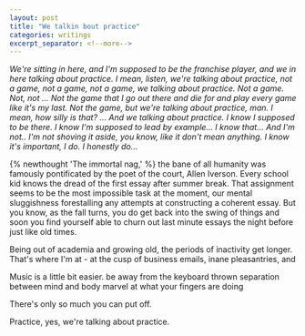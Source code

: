 ```yaml
---
layout: post
title: "We talkin bout practice"
categories: writings
excerpt_separator: <!--more-->
---
```


<cite> We're sitting in here, and I'm supposed to be the franchise player, and we in here talking about practice. I mean, listen, we're talking about practice, not a game, not a game, not a game, we talking about practice. Not a game. Not, not … Not the game that I go out there and die for and play every game like it's my last. Not the game, but we're talking about practice, man. I mean, how silly is that? … And we talking about practice. I know I supposed to be there. I know I'm supposed to lead by example... I know that... And I'm not.. I'm not shoving it aside, you know, like it don't mean anything. I know it's important, I do. I honestly do...</cite>

{% newthought 'The immortal nag,' %} the bane of all humanity was famously pontificated by the poet of the court, Allen Iverson. Every school kid knows the dread of the first essay after summer break. That assignment seems to be the most impossible task at the moment, our mental sluggishness forestalling any attempts at constructing a coherent essay. But you know, as the fall turns, you do get back into the swing of things and soon you find yourself able to churn out last minute essays the night before just like old times.

Being out of academia and growing old, the periods of inactivity get longer. That's where I'm at - at the cusp of business emails, inane pleasantries, and 

Music is a little bit easier. be away from the keyboard thrown separation between mind and body marvel at what your fingers are doing

There's only so much you can put off.

Practice, yes, we're talking about practice.
